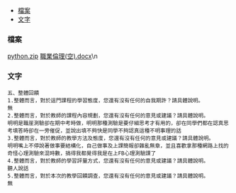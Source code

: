 - [檔案](#檔案)
- [文字](#文字)
### 檔案
[python.zip](https://github.com/s108000389/File-temporary-storage/files/7773135/python.zip)
[職業倫理(空).docx](https://github.com/s108000389/File-temporary-storage/files/7778025/default.docx)\n

### 文字
```
五、整體回饋
1.整體而言，對於這門課程的學習態度，您還有沒有任何的自我期許？請具體說明。
無
2.整體而言，對於教師的課程內容規劃，您還有沒有任何的意見或建議？請具體說明。
明明是職崖測驗卻在期中考時做，明明那種測驗是要仔細思考才有用的，卻在同學們都在認真思考填答時卻在一旁催促，並說出填不夠快是同學不夠認真這種不明事理的話
3.整體而言，對於教師的教學方法及態度，您還有沒有任何的意見或建議？請具體說明。
明明嘴上不停說著做事要結構化，自己做事及上課簡報卻雜亂無章，並且喜歡拿那種網路上找的奇怪心理測驗來混時數，搞得我都覺得我是在上FB心理測驗課了
4.整體而言，對於教師的學習評量方式，您還有沒有任何的意見或建議？請具體說明。
聽人說話
5.整體而言，對於本次的教學回饋調查，您還有沒有任何的意見或建議？請具體說明。
無


```
